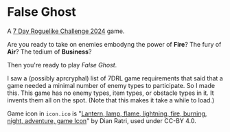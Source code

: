 # False Ghost
A [7 Day Roguelike Challenge 2024](https://itch.io/jam/7drl-challenge-2024) game.

Are you ready to take on enemies embodyng the power of **Fire**?
The fury of **Air**?
The tedium of **Business**?

Then you're ready to play *False Ghost*.

I saw a (possibly aprcryphal) list of 7DRL game requirements that said that a game needed a minimal number of enemy types to participate.
So I made this.
This game has no enemy types, item types, or obstacle types in it.
It invents them all on the spot.
(Note that this makes it take a while to load.)

Game icon in `icon.ico` is "[Lantern, lamp, flame, lightning, fire, burning, night, adventure, game Icon](https://icon-icons.com/icon/lantern-lamp-flame-lightning-fire-burning-night-adventure-game/262436)" by Dian Ratri, used under CC-BY 4.0.
 